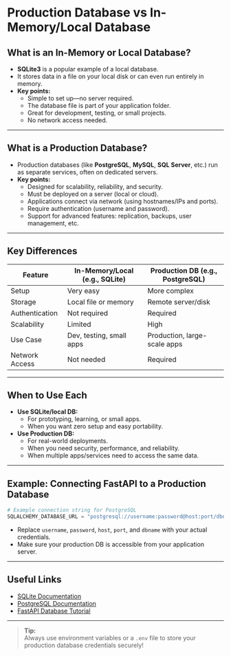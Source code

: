 # Production Database vs In-Memory/Local Database

## What is an In-Memory or Local Database?

- **SQLite3** is a popular example of a local database.
- It stores data in a file on your local disk or can even run entirely in memory.
- **Key points:**
  - Simple to set up—no server required.
  - The database file is part of your application folder.
  - Great for development, testing, or small projects.
  - No network access needed.

---

## What is a Production Database?

- Production databases (like **PostgreSQL**, **MySQL**, **SQL Server**, etc.) run as separate services, often on dedicated servers.
- **Key points:**
  - Designed for scalability, reliability, and security.
  - Must be deployed on a server (local or cloud).
  - Applications connect via network (using hostnames/IPs and ports).
  - Require authentication (username and password).
  - Support for advanced features: replication, backups, user management, etc.

---

## Key Differences

| Feature                | In-Memory/Local (e.g., SQLite) | Production DB (e.g., PostgreSQL)|
|------------------------|-------------------------------|----------------------------------|
| Setup                  | Very easy                     | More complex                     |
| Storage                | Local file or memory          | Remote server/disk               |
| Authentication         | Not required                  | Required                         |
| Scalability            | Limited                       | High                             |
| Use Case               | Dev, testing, small apps      | Production, large-scale apps     |
| Network Access         | Not needed                    | Required                         |

---

## When to Use Each

- **Use SQLite/local DB:**
  - For prototyping, learning, or small apps.
  - When you want zero setup and easy portability.
- **Use Production DB:**
  - For real-world deployments.
  - When you need security, performance, and reliability.
  - When multiple apps/services need to access the same data.

---

## Example: Connecting FastAPI to a Production Database

```python
# Example connection string for PostgreSQL
SQLALCHEMY_DATABASE_URL = "postgresql://username:password@host:port/dbname"
```

- Replace `username`, `password`, `host`, `port`, and `dbname` with your actual credentials.
- Make sure your production DB is accessible from your application server.

---

## Useful Links

- [SQLite Documentation](https://www.sqlite.org/docs.html)
- [PostgreSQL Documentation](https://www.postgresql.org/docs/)
- [FastAPI Database Tutorial](https://fastapi.tiangolo.com/tutorial/sql-databases/)

---

> **Tip:**  
> Always use environment variables or a `.env` file to store your production database credentials securely!